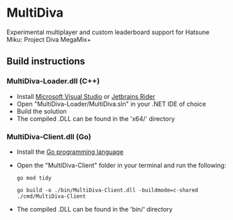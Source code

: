 # MultiDiva

Experimental multiplayer and custom leaderboard support for Hatsune Miku: Project Diva MegaMix+

## Build instructions

 ### MultiDiva-Loader.dll (C++)

 - Install [Microsoft Visual Studio](https://visualstudio.microsoft.com/) or [Jetbrains Rider](https://www.jetbrains.com/rider/)
 - Open "MultiDiva-Loader/MultiDiva.sln" in your .NET IDE of choice
 - Build the solution
 - The compiled .DLL can be found in the 'x64/' directory

### MultiDiva-Client.dll (Go)

- Install the [Go programming language](https://go.dev/doc/install)
- Open the "MultiDiva-Client" folder in your terminal and run the following:

	`go mod tidy`

	`go build -o ./bin/MultiDiva-Client.dll -buildmode=c-shared  ./cmd/MultiDiva-Client`

- The compiled .DLL can be found in the 'bin/' directory
